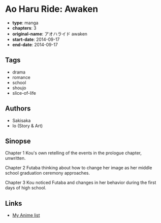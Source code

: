 # Ao Haru Ride: Awaken

-   **type**: manga
-   **chapters**: 3
-   **original-name**: アオハライド awaken
-   **start-date**: 2014-09-17
-   **end-date**: 2014-09-17

## Tags

-   drama
-   romance
-   school
-   shoujo
-   slice-of-life

## Authors

-   Sakisaka
-   Io (Story & Art)

## Sinopse

Chapter 1
Kou's own retelling of the events in the prologue chapter, unwritten.

Chapter 2
Futaba thinking about how to change her image as her middle school graduation ceremony approaches.

Chapter 3
Kou noticed Futaba and changes in her behavior during the first days of high school.

## Links

-   [My Anime list](https://myanimelist.net/manga/77239/Ao_Haru_Ride__Awaken)
